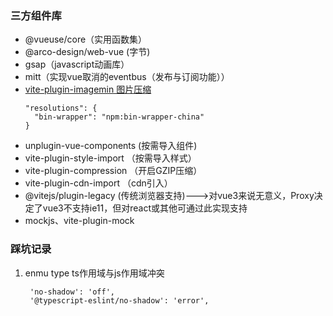 ### 三方组件库
- @vueuse/core（实用函数集）
- @arco-design/web-vue (字节)
- gsap（javascript动画库）
- mitt（实现vue取消的eventbus（发布与订阅功能））
- [vite-plugin-imagemin 图片压缩](https://github.com/anncwb/vite-plugin-imagemin#options)
  ```
  "resolutions": {
    "bin-wrapper": "npm:bin-wrapper-china"
  }
  ```
- unplugin-vue-components  (按需导入组件)
- vite-plugin-style-import （按需导入样式）
- vite-plugin-compression  （开启GZIP压缩）
- vite-plugin-cdn-import （cdn引入）
- @vitejs/plugin-legacy  (传统浏览器支持)--->对vue3来说无意义，Proxy决定了vue3不支持ie11，但对react或其他可通过此实现支持
- mockjs、vite-plugin-mock

###  踩坑记录
1. enmu type ts作用域与js作用域冲突
   ```
    'no-shadow': 'off',
    '@typescript-eslint/no-shadow': 'error',
   ```